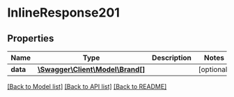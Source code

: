 # InlineResponse201

## Properties
Name | Type | Description | Notes
------------ | ------------- | ------------- | -------------
**data** | [**\Swagger\Client\Model\Brand[]**](Brand.md) |  | [optional] 

[[Back to Model list]](../README.md#documentation-for-models) [[Back to API list]](../README.md#documentation-for-api-endpoints) [[Back to README]](../README.md)


